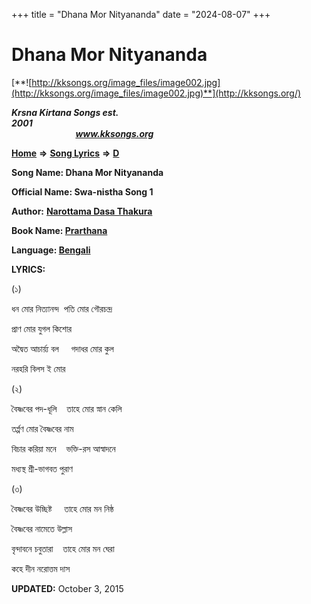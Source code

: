 +++
title = "Dhana Mor Nityananda"
date = "2024-08-07"
+++

# Dhana Mor Nityananda
[**![http://kksongs.org/image_files/image002.jpg](http://kksongs.org/image_files/image002.jpg)**](http://kksongs.org/)

**_Krsna Kirtana Songs est. 2001_**                                                                                                                                                 **_www.kksongs.org_**

[**Home**](http://kksongs.org/) **⇒** [**Song Lyrics**](http://kksongs.org/lyrics.html) **⇒** [**D**](http://kksongs.org/songs/song_d.html)

**Song Name: Dhana Mor Nityananda**

**Official Name: Swa-nistha Song 1**

**Author:** **[Narottama Dasa Thakura](http://kksongs.org/authors/list/narottama.html)**

**Book Name: [Prarthana](http://kksongs.org/authors/literature/prarthana.html)**

**Language: [Bengali](http://kksongs.org/language/list/bengali.html)**

**LYRICS:** 

(১)

ধন মোর নিত্যানন্দ  পতি মোর গৌরচন্দ্র

প্রাণ মোর যুগল কিশোর

অদ্বৈত আচার্য়্য বল     গদাধর মোর কুল

নরহরি বিলস ই মোর

(২)

বৈষ্ণবের পদ\-ধূলি    তাহে মোর স্নান কেলি

তর্প্পণ মোর বৈষ্ণবের নাম

বিচার করিয়া মনে    ভক্তি\-রস আস্বাদনে

মধ্যস্থ শ্রী\-ভাগবত পুরাণ

(৩)

বৈষ্ণবের উচ্ছিষ্ট     তাহে মোর মন নিষ্ঠ

বৈষ্ণবের নামেতে উল্লাস

বৃন্দাবনে চবুতারা    তাহে মোর মন ঘেরা

কহে দীন নরোত্তম দাস

**UPDATED:** October 3, 2015